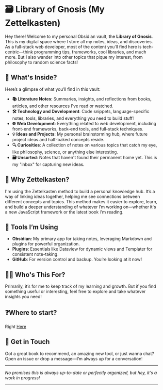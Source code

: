 # 🗃️ Library of Gnosis (My Zettelkasten)

Hey there! Welcome to my personal Obsidian vault, the **Library of Gnosis**. This is my digital space where I store all my notes, ideas, and discoveries. As a full-stack web developer, most of the content you'll find here is tech-centric—think programming tips, frameworks, cool libraries, and much more. But I also wander into other topics that pique my interest, from philosophy to random science facts!

## 📝 What's Inside?

Here’s a glimpse of what you’ll find in this vault:

- **📚 Literature Notes**: Summaries, insights, and reflections from books, articles, and other resources I've read or watched.
- **🛠️ Technology and Development**: Code snippets, language-specific notes, tools, libraries, and everything you need to build stuff!
- **🌐 Web Development**: Everything related to web development, including front-end frameworks, back-end tools, and full-stack techniques.
- **💡 Ideas and Projects**: My personal brainstorming hub, where future project ideas and half-baked concepts reside.
- **🔍 Curiosities**: A collection of notes on various topics that catch my eye, like philosophy, science, or anything else interesting.
- **🗃️ Unsorted**: Notes that haven't found their permanent home yet. This is my "inbox" for capturing new ideas.

## 🧠 Why Zettelkasten?

I'm using the Zettelkasten method to build a personal knowledge hub. It’s a way of linking ideas together, helping me see connections between different concepts and topics. This method makes it easier to explore, learn, and build a deeper understanding of whatever I’m working on—whether it's a new JavaScript framework or the latest book I'm reading.

## 🔧 Tools I’m Using

- **Obsidian**: My primary app for taking notes, leveraging Markdown and plugins for powerful organization.
- **Plugins**: Essentials like Dataview for dynamic views and Templater for consistent note-taking.
- **GitHub**: For version control and backup. You’re looking at it now!

## 🤷‍♂️ Who's This For?

Primarily, it’s for me to keep track of my learning and growth. But if you find something useful or interesting, feel free to explore and take whatever insights you need!

## ❓️Where to start?

Right [Here](00-Index/Index.md)

## 📢 Get in Touch

Got a great book to recommend, an amazing new tool, or just wanna chat? Open an issue or drop a message—I’m always up for a conversation!

---

*No promises this is always up-to-date or perfectly organized, but hey, it's a work in progress!*

---